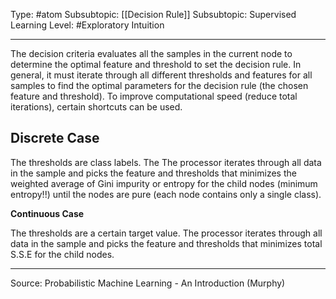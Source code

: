 Type: #atom 
Subsubtopic: [[Decision Rule]]
Subsubtopic: Supervised Learning
Level: #Exploratory Intuition

----
The decision criteria evaluates all the samples in the current node to determine the optimal feature and threshold to set the decision rule. In general, it must iterate through all different thresholds and features for all samples to find the optimal parameters for the decision rule (the chosen feature and threshold). To improve computational speed (reduce total iterations), certain shortcuts can be used.

## Discrete Case

The thresholds are class labels. The The processor iterates through all data in the sample and picks the feature and thresholds that minimizes the weighted average of Gini impurity or entropy for the child nodes (minimum entropy!!) until the nodes are pure (each node contains only a single class).


**Continuous Case**

The thresholds are a certain target value. The processor iterates through all data in the sample and picks the feature and thresholds that minimizes total S.S.E for the child nodes.




---
Source: Probabilistic Machine Learning - An Introduction (Murphy)